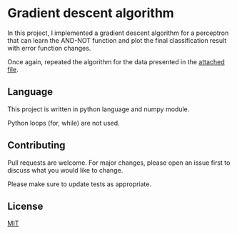 # Gradient descent algorithm 

In this project, I implemented a gradient descent algorithm for a perceptron that can learn the AND-NOT function and plot the final classification result with error function changes.

Once again, repeated the algorithm for the data presented in the [attached file](01_heights_weights_genders.csv).



## Language 
This project is written in python language and numpy module.

Python loops (for, while) are not used.

## Contributing
Pull requests are welcome. For major changes, please open an issue first to discuss what you would like to change.

Please make sure to update tests as appropriate.

## License
[MIT](https://choosealicense.com/licenses/mit/)
